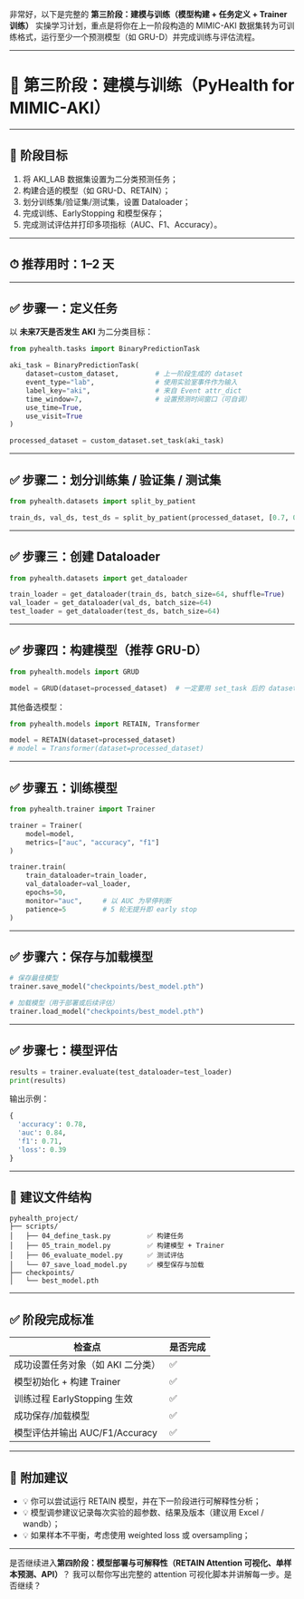 非常好，以下是完整的 **第三阶段：建模与训练（模型构建 + 任务定义 + Trainer 训练）** 实操学习计划，重点是将你在上一阶段构造的 MIMIC-AKI 数据集转为可训练格式，运行至少一个预测模型（如 GRU-D）并完成训练与评估流程。

---

# 🧠 第三阶段：建模与训练（PyHealth for MIMIC-AKI）

---

## 🎯 阶段目标

1. 将 AKI\_LAB 数据集设置为二分类预测任务；
2. 构建合适的模型（如 GRU-D、RETAIN）；
3. 划分训练集/验证集/测试集，设置 Dataloader；
4. 完成训练、EarlyStopping 和模型保存；
5. 完成测试评估并打印多项指标（AUC、F1、Accuracy）。

---

## ⏱ 推荐用时：1–2 天

---

## ✅ 步骤一：定义任务

以 **未来7天是否发生 AKI** 为二分类目标：

```python
from pyhealth.tasks import BinaryPredictionTask

aki_task = BinaryPredictionTask(
    dataset=custom_dataset,         # 上一阶段生成的 dataset
    event_type="lab",               # 使用实验室事件作为输入
    label_key="aki",                # 来自 Event attr_dict
    time_window=7,                  # 设置预测时间窗口（可自调）
    use_time=True,
    use_visit=True
)

processed_dataset = custom_dataset.set_task(aki_task)
```

---

## ✅ 步骤二：划分训练集 / 验证集 / 测试集

```python
from pyhealth.datasets import split_by_patient

train_ds, val_ds, test_ds = split_by_patient(processed_dataset, [0.7, 0.15, 0.15])
```

---

## ✅ 步骤三：创建 Dataloader

```python
from pyhealth.datasets import get_dataloader

train_loader = get_dataloader(train_ds, batch_size=64, shuffle=True)
val_loader = get_dataloader(val_ds, batch_size=64)
test_loader = get_dataloader(test_ds, batch_size=64)
```

---

## ✅ 步骤四：构建模型（推荐 GRU-D）

```python
from pyhealth.models import GRUD

model = GRUD(dataset=processed_dataset)  # 一定要用 set_task 后的 dataset 构造
```

其他备选模型：

```python
from pyhealth.models import RETAIN, Transformer

model = RETAIN(dataset=processed_dataset)
# model = Transformer(dataset=processed_dataset)
```

---

## ✅ 步骤五：训练模型

```python
from pyhealth.trainer import Trainer

trainer = Trainer(
    model=model,
    metrics=["auc", "accuracy", "f1"]
)

trainer.train(
    train_dataloader=train_loader,
    val_dataloader=val_loader,
    epochs=50,
    monitor="auc",     # 以 AUC 为早停判断
    patience=5         # 5 轮无提升即 early stop
)
```

---

## ✅ 步骤六：保存与加载模型

```python
# 保存最佳模型
trainer.save_model("checkpoints/best_model.pth")

# 加载模型（用于部署或后续评估）
trainer.load_model("checkpoints/best_model.pth")
```

---

## ✅ 步骤七：模型评估

```python
results = trainer.evaluate(test_dataloader=test_loader)
print(results)
```

输出示例：

```python
{
  'accuracy': 0.78,
  'auc': 0.84,
  'f1': 0.71,
  'loss': 0.39
}
```

---

## 📘 建议文件结构

```
pyhealth_project/
├── scripts/
│   ├── 04_define_task.py         ✅ 构建任务
│   ├── 05_train_model.py         ✅ 构建模型 + Trainer
│   ├── 06_evaluate_model.py      ✅ 测试评估
│   └── 07_save_load_model.py     ✅ 模型保存与加载
├── checkpoints/
│   └── best_model.pth
```

---

## ✅ 阶段完成标准

| 检查点                     | 是否完成 |
| ----------------------- | ---- |
| 成功设置任务对象（如 AKI 二分类）     | ✅    |
| 模型初始化 + 构建 Trainer      | ✅    |
| 训练过程 EarlyStopping 生效   | ✅    |
| 成功保存/加载模型               | ✅    |
| 模型评估并输出 AUC/F1/Accuracy | ✅    |

---

## 📌 附加建议

* 💡 你可以尝试运行 RETAIN 模型，并在下一阶段进行可解释性分析；
* 💡 模型调参建议记录每次实验的超参数、结果及版本（建议用 Excel / wandb）；
* 💡 如果样本不平衡，考虑使用 weighted loss 或 oversampling；

---

是否继续进入**第四阶段：模型部署与可解释性（RETAIN Attention 可视化、单样本预测、API）**？
我可以帮你写出完整的 attention 可视化脚本并讲解每一步。是否继续？

